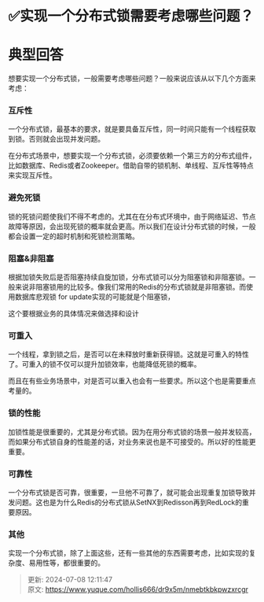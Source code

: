 # ✅实现一个分布式锁需要考虑哪些问题？

# 典型回答


想要实现一个分布式锁，一般需要考虑哪些问题？一般来说应该从以下几个方面来考虑：





### 互斥性


一个分布式锁，最基本的要求，就是要具备互斥性，同一时间只能有一个线程获取到锁。否则就会出现并发问题。



在分布式场景中，想要实现一个分布式锁，必须要依赖一个第三方的分布式组件，比如数据库、Redis或者Zookeeper。借助自带的锁机制、单线程、互斥性等特点来实现互斥性。



### 避免死锁


锁的死锁问题使我们不得不考虑的。尤其在在分布式环境中，由于网络延迟、节点故障等原因，会出现死锁的概率就会更高。所以我们在设计分布式锁的时候，一般都会设置一定的超时机制和死锁检测策略。



### 阻塞&非阻塞


根据加锁失败后是否阻塞持续自旋加锁，分布式锁可以分为阻塞锁和非阻塞锁。一般来说非阻塞锁用的比较多。像我们常用的Redis的分布式锁就是非阻塞锁。而使用数据库悲观锁 for update实现的可能就是个阻塞锁，



这个要根据业务的具体情况来做选择和设计



### 可重入


一个线程，拿到锁之后，是否可以在未释放时重新获得锁。这就是可重入的特性了。可重入的锁不仅可以提升加锁效率，也能降低死锁的概率。



而且在有些业务场景中，对是否可以重入也会有一些要求。所以这个也是需要重点考量的。



### 锁的性能


加锁性能是很重要的，尤其是分布式锁。因为在用分布式锁的场景一般并发较高，而如果分布式锁自身的性能差的话，对业务来说也是不可接受的。所以好的性能更重要。





### 可靠性


一个分布式锁是否可靠，很重要，一旦他不可靠了，就可能会出现重复加锁导致并发问题。这也是为什么Redis的分布式锁从SetNX到Redisson再到RedLock的重要原因。



### 其他


实现一个分布式锁，除了上面这些，还有一些其他的东西需要考虑，比如实现的复杂度、易用性等，都很重要的。







> 更新: 2024-07-08 12:11:47  
> 原文: <https://www.yuque.com/hollis666/dr9x5m/nmebtkbkpwzxrcgr>